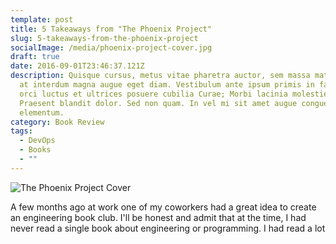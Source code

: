 ```yaml
---
template: post
title: 5 Takeaways from "The Phoenix Project"
slug: 5-takeaways-from-the-phoenix-project
socialImage: /media/phoenix-project-cover.jpg
draft: true
date: 2016-09-01T23:46:37.121Z
description: Quisque cursus, metus vitae pharetra auctor, sem massa mattis sem,
  at interdum magna augue eget diam. Vestibulum ante ipsum primis in faucibus
  orci luctus et ultrices posuere cubilia Curae; Morbi lacinia molestie dui.
  Praesent blandit dolor. Sed non quam. In vel mi sit amet augue congue
  elementum.
category: Book Review
tags:
  - DevOps
  - Books
  - ""
---
```

![The Phoenix Project Cover](/media/phoenix-project-cover.jpg)

A few months ago at work one of my coworkers had a great idea to create an engineering book club. I'll be honest and admit that at the time, I had never read a single book about engineering or programming. I had read a lot 